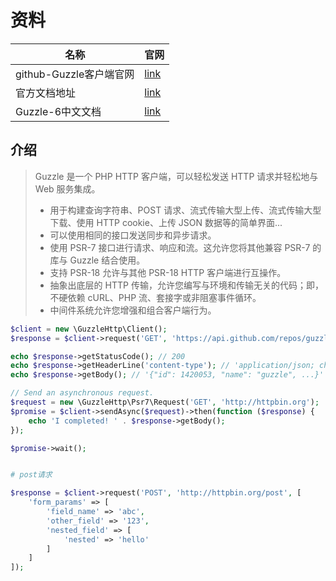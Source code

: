 # 资料



| 名称                    | 官网                                                         |
| ----------------------- | ------------------------------------------------------------ |
| github-Guzzle客户端官网 | [link](https://github.com/guzzle/guzzle)                     |
| 官方文档地址            | [link](https://docs.guzzlephp.org/en/stable/)                |
| Guzzle-6中文文档        | [link](https://guzzle-cn.readthedocs.io/zh-cn/latest/quickstart.html) |

## 介绍

> Guzzle 是一个 PHP HTTP 客户端，可以轻松发送 HTTP 请求并轻松地与 Web 服务集成。
>
> - 用于构建查询字符串、POST 请求、流式传输大型上传、流式传输大型下载、使用 HTTP cookie、上传 JSON 数据等的简单界面...
> - 可以使用相同的接口发送同步和异步请求。
> - 使用 PSR-7 接口进行请求、响应和流。这允许您将其他兼容 PSR-7 的库与 Guzzle 结合使用。
> - 支持 PSR-18 允许与其他 PSR-18 HTTP 客户端进行互操作。
> - 抽象出底层的 HTTP 传输，允许您编写与环境和传输无关的代码；即，不硬依赖 cURL、PHP 流、套接字或非阻塞事件循环。
> - 中间件系统允许您增强和组合客户端行为。

```php
$client = new \GuzzleHttp\Client();
$response = $client->request('GET', 'https://api.github.com/repos/guzzle/guzzle');

echo $response->getStatusCode(); // 200
echo $response->getHeaderLine('content-type'); // 'application/json; charset=utf8'
echo $response->getBody(); // '{"id": 1420053, "name": "guzzle", ...}'

// Send an asynchronous request.
$request = new \GuzzleHttp\Psr7\Request('GET', 'http://httpbin.org');
$promise = $client->sendAsync($request)->then(function ($response) {
    echo 'I completed! ' . $response->getBody();
});

$promise->wait();


# post请求

$response = $client->request('POST', 'http://httpbin.org/post', [
    'form_params' => [
        'field_name' => 'abc',
        'other_field' => '123',
        'nested_field' => [
            'nested' => 'hello'
        ]
    ]
]);
```

